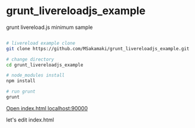 grunt_livereloadjs_example
==========================

grunt livereload.js minimum sample

```sh

# livereload example clone
git clone https://github.com/MSakamaki/grunt_livereloadjs_example.git

# change directory
cd grunt_livereloadjs_example

# node_modules install
npm install

# run grunt 
grunt 

```

[Open index.html localhost:90000](http://localhost:9000/)

let's edit index.html

